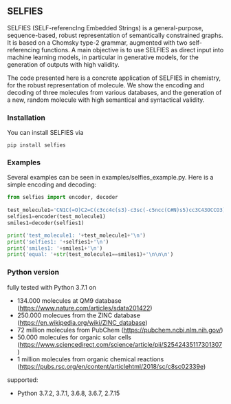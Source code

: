 ## SELFIES

SELFIES (SELF-referencIng Embedded Strings) is a general-purpose, sequence-based,
robust representation of semantically constrained graphs. It is based on a Chomsky
type-2 grammar, augmented with two self-referencing functions. A main objective is
to use SELFIES as direct input into machine learning models, in particular
in generative models, for the generation of outputs with high validity.

The code presented here is a concrete application of SELFIES in chemistry, for
the robust representation of molecule. We show the encoding and decoding of three
molecules from various databases, and the generation of a new, random molecule
with high semantical and syntactical validity.

### Installation
You can install SELFIES via
```
pip install selfies
```

### Examples
Several examples can be seen in examples/selfies_example.py. Here is a simple encoding and decoding:

```python
from selfies import encoder, decoder
    
test_molecule1='CN1C(=O)C2=C(c3cc4c(s3)-c3sc(-c5ncc(C#N)s5)cc3C43OCCO3)N(C)C(=O)C2=C1c1cc2c(s1)-c1sc(-c3ncc(C#N)s3)cc1C21OCCO1' # non-fullerene acceptors for organic solar cells
selfies1=encoder(test_molecule1)
smiles1=decoder(selfies1)

print('test_molecule1: '+test_molecule1+'\n')
print('selfies1: '+selfies1+'\n')
print('smiles1: '+smiles1+'\n')
print('equal: '+str(test_molecule1==smiles1)+'\n\n\n')
```

### Python version
fully tested with Python 3.7.1 on
- 134.000 molecules at QM9 database (https://www.nature.com/articles/sdata201422)
- 250.000 molecues from the ZINC database (https://en.wikipedia.org/wiki/ZINC_database)
- 72 million molecules from PubChem (https://pubchem.ncbi.nlm.nih.gov/)
- 50.000 molecules for organic solar cells (https://www.sciencedirect.com/science/article/pii/S2542435117301307)
- 1 million molecules from organic chemical reactions (https://pubs.rsc.org/en/content/articlehtml/2018/sc/c8sc02339e)

supported:
- Python 3.7.2, 3.7.1, 3.6.8, 3.6.7, 2.7.15
